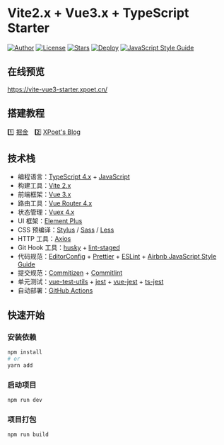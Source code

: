 # Vite2.x + Vue3.x + TypeScript Starter

[![Author](https://img.shields.io/badge/author-XPoet-orange.svg)](https://github.com/XPoet)
[![License](https://img.shields.io/github/license/XPoet/vite-vue3-starter.svg)](https://github.com/XPoet/vite-vue3-starter/blob/master/LICENSE)
[![Stars](https://img.shields.io/github/stars/XPoet/vite-vue3-starter)](https://github.com/XPoet/vite-vue3-starter)
[![Deploy](https://github.com/XPoet/vite-vue3-starter/workflows/deploy/badge.svg)](https://github.com/XPoet/vite-vue3-starter/actions/workflows/deploy.yml)
[![JavaScript Style Guide](https://img.shields.io/badge/code_style-Airbnb-hotpink.svg)](https://github.com/lin-123/javascript)

## 在线预览

https://vite-vue3-starter.xpoet.cn/


## 搭建教程

1️⃣&nbsp;[掘金](https://juejin.cn/post/6951649464637636622)&emsp;2️⃣&nbsp;[XPoet's Blog](https://xpoet.cn/2021/04/%E4%BB%8E-0-%E5%BC%80%E5%A7%8B%E6%89%8B%E6%8A%8A%E6%89%8B%E5%B8%A6%E4%BD%A0%E6%90%AD%E5%BB%BA%E4%B8%80%E5%A5%97%E8%A7%84%E8%8C%83%E7%9A%84-Vue3.x-%E5%B7%A5%E7%A8%8B%E5%8C%96%E9%A1%B9%E7%9B%AE/)


## 技术栈

- 编程语言：[TypeScript 4.x](https://www.typescriptlang.org/zh/) + [JavaScript](https://www.javascript.com/)
- 构建工具：[Vite 2.x](https://cn.vitejs.dev/)
- 前端框架：[Vue 3.x](https://v3.cn.vuejs.org/)
- 路由工具：[Vue Router 4.x](https://next.router.vuejs.org/zh/index.html)
- 状态管理：[Vuex 4.x](https://next.vuex.vuejs.org/)
- UI 框架：[Element Plus](https://element-plus.org/#/zh-CN)
- CSS 预编译：[Stylus](https://stylus-lang.com/) / [Sass](https://sass.bootcss.com/documentation) / [Less](http://lesscss.cn/)
- HTTP 工具：[Axios](https://axios-http.com/)
- Git Hook 工具：[husky](https://typicode.github.io/husky/#/) + [lint-staged](https://github.com/okonet/lint-staged)
- 代码规范：[EditorConfig](http://editorconfig.org) + [Prettier](https://prettier.io/) + [ESLint](https://eslint.org/) + [Airbnb JavaScript Style Guide](https://github.com/airbnb/javascript#translation)
- 提交规范：[Commitizen](http://commitizen.github.io/cz-cli/) + [Commitlint](https://commitlint.js.org/#/)
- 单元测试：[vue-test-utils](https://next.vue-test-utils.vuejs.org/) + [jest](https://jestjs.io/) + [vue-jest](https://github.com/vuejs/vue-jest) + [ts-jest](https://kulshekhar.github.io/ts-jest/)
- 自动部署：[GitHub Actions](https://docs.github.com/cn/actions/learn-github-actions)

## 快速开始

### 安装依赖

```sh
npm install
# or
yarn add
```

### 启动项目

```sh
npm run dev
```

### 项目打包

```sh
npm run build
```


